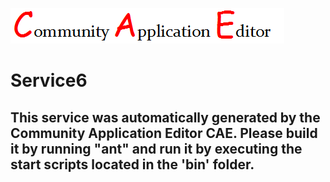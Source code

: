 ![CAE](https://github.com/PhilCAEOrg2/microservice-156/blob/master/img/logo.png)  

Service6
===================


This service was automatically generated by the Community Application Editor CAE. Please build it by running "ant" and run it by executing the start scripts located in the 'bin' folder.
---------------
